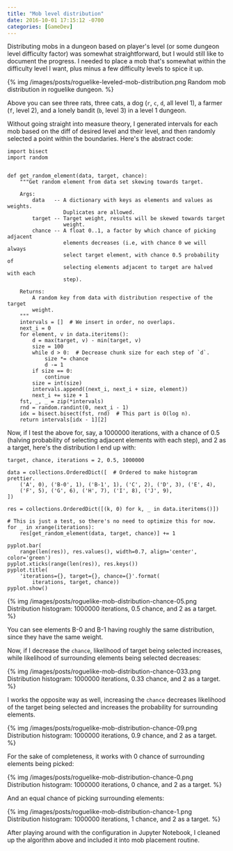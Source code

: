 ```yaml
---
title: "Mob level distribution"
date: 2016-10-01 17:15:12 -0700
categories: [GameDev]
---
```


Distributing mobs in a dungeon based on player's level (or some dungeon level
difficulty factor) was somewhat straightforward, but I would still like to
document the progress. I needed to place a mob that's somewhat within the
difficulty level I want, plus minus a few difficulty levels to spice it up.

{% img /images/posts/roguelike-leveled-mob-distribution.png Random mob distribution in roguelike dungeon. %}

Above you can see three rats, three cats, a dog (`r`, `c`, `d`, all level 1), a
farmer (`f`, level 2), and a lonely bandit (`b`, level 3) in a level 1 dungeon.

Without going straight into measure theory, I generated intervals for each mob
based on the diff of desired level and their level, and then randomly selected a
point within the boundaries. Here's the abstract code:

    import bisect
    import random


    def get_random_element(data, target, chance):
        """Get random element from data set skewing towards target.

        Args:
            data   -- A dictionary with keys as elements and values as weights.
                      Duplicates are allowed.
            target -- Target weight, results will be skewed towards target
                      weight.
            chance -- A float 0..1, a factor by which chance of picking adjacent
                      elements decreases (i.e, with chance 0 we will always
                      select target element, with chance 0.5 probability of
                      selecting elements adjacent to target are halved with each
                      step).

        Returns:
            A random key from data with distribution respective of the target
            weight.
        """
        intervals = []  # We insert in order, no overlaps.
        next_i = 0
        for element, v in data.iteritems():
            d = max(target, v) - min(target, v)
            size = 100
            while d > 0:  # Decrease chunk size for each step of `d`.
                size *= chance
                d -= 1
            if size == 0:
                continue
            size = int(size)
            intervals.append((next_i, next_i + size, element))
            next_i += size + 1
        fst, _, _ = zip(*intervals)
        rnd = random.randint(0, next_i - 1)
        idx = bisect.bisect(fst, rnd)  # This part is O(log n).
        return intervals[idx - 1][2]

Now, if I test the above for, say, a 1000000 iterations, with a chance of 0.5
(halving probability of selecting adjacent elements with each step), and 2 as a
target, here's the distribution I end up with:

    target, chance, iterations = 2, 0.5, 1000000

    data = collections.OrderedDict([  # Ordered to make histogram prettier.
        ('A', 0), ('B-0', 1), ('B-1', 1), ('C', 2), ('D', 3), ('E', 4),
        ('F', 5), ('G', 6), ('H', 7), ('I', 8), ('J', 9),
    ])

    res = collections.OrderedDict([(k, 0) for k, _ in data.iteritems()])

    # This is just a test, so there's no need to optimize this for now.
    for _ in xrange(iterations):
        res[get_random_element(data, target, chance)] += 1

    pyplot.bar(
        range(len(res)), res.values(), width=0.7, align='center', color='green')
    pyplot.xticks(range(len(res)), res.keys())
    pyplot.title(
        'iterations={}, target={}, chance={}'.format(
            iterations, target, chance))
    pyplot.show()

{% img /images/posts/roguelike-mob-distribution-chance-05.png Distribution histogram: 1000000 iterations, 0.5 chance, and 2 as a target. %}

You can see elements B-0 and B-1 having roughly the same distribution, since
they have the same weight.

Now, if I decrease the `chance`, likelihood of target being selected increases,
while likelihood of surrounding elements being selected decreases:

{% img /images/posts/roguelike-mob-distribution-chance-033.png Distribution histogram: 1000000 iterations, 0.33 chance, and 2 as a target. %}

I works the opposite way as well, increasing the `chance` decreases likelihood
of the target being selected and increases the probability for surrounding
elements.

{% img /images/posts/roguelike-mob-distribution-chance-09.png Distribution histogram: 1000000 iterations, 0.9 chance, and 2 as a target. %}

For the sake of completeness, it works with 0 chance of surrounding elements being picked:

{% img /images/posts/roguelike-mob-distribution-chance-0.png Distribution histogram: 1000000 iterations, 0 chance, and 2 as a target. %}

And an equal chance of picking surrounding elements:

{% img /images/posts/roguelike-mob-distribution-chance-1.png Distribution histogram: 1000000 iterations, 1 chance, and 2 as a target. %}

After playing around with the configuration in Jupyter Notebook, I cleaned up
the algorithm above and included it into mob placement routine.

